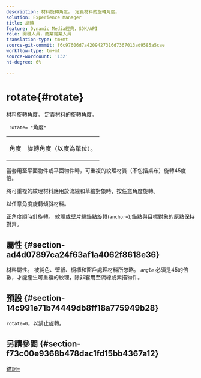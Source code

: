 ```yaml
---
description: 材料旋轉角度。 定義材料的旋轉角度。
solution: Experience Manager
title: 旋轉
feature: Dynamic Media經典，SDK/API
role: 開發人員，商業從業人員
translation-type: tm+mt
source-git-commit: f6c97606d7a4209427316d7367013ad9585a5cae
workflow-type: tm+mt
source-wordcount: '132'
ht-degree: 6%

---
```



# rotate{#rotate}

材料旋轉角度。 定義材料的旋轉角度。

` rotate= *`角度`*`

<table id="simpletable_F1A87ECD86E8429788825374A6882CB9"> 
 <tr class="strow"> 
  <td class="stentry"> <p> <span class="varname"> 角度 </span> </p> </td> 
  <td class="stentry"> <p>旋轉角度（以度為單位）。 </p> </td> 
 </tr> 
</table>

當套用至平面物件或平面物件時，可重複的紋理材質（不包括桌布）旋轉45度倍。

將可重複的紋理材料應用於流線和草繪對象時，按任意角度旋轉。

以任意角度旋轉傾斜材料。

正角度順時針旋轉。 紋理或壁片繞錨點旋轉(`anchor=`);錨點與目標對象的原點保持對齊。

## 屬性 {#section-ad4d07897ca24f63af1a4062f8618e36}

材料屬性。 被純色、壁紙、櫥櫃和窗戶處理材料所忽略。 *`angle`* 必須是45的倍數，才能產生可重複的紋理，除非套用至流線或素描物件。

## 預設 {#section-14c991e71b74449db8ff18a775949b28}

`rotate=0`，以禁止旋轉。

## 另請參閱 {#section-f73c00e9368b478dac1fd15bb4367a12}

[錨記=](../../../../../ir-api/http-protocol/image-rendering-api-ref/c-ir-http-protocol-ref/c-ir-http-protocol-command-reference/r-ir-http-anchor.md#reference-d53923d785c9442997dc7f2199524c26)
